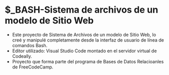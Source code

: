 # $_BASH-Sistema de archivos de un modelo de Sitio Web 

<ul>
  <li>Este proyecto de Sistema de Archivos de un modelo de Sitio Web, lo creé y manipulé completamente desde la interfaz de usuario de línea de comandos Bash.</li>
  <li>Editor utilizado: Visual Studio Code montado en el servidor virtual de Codeally.</li>
  <li>Proyecto que forma parte del programa de Bases de Datos Relacioanles de FreeCodeCamp.</li>
</ul>
